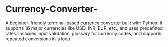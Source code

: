 # Currency-Converter-
A beginner-friendly terminal-based currency converter built with Python. It supports 16 major currencies like USD, INR, EUR, etc., and uses predefined rates. Includes input validation, glossary for currency codes, and supports repeated conversions in a loop.

